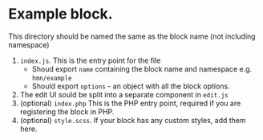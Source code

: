 # Example block.

This directory should be named the same as the block name (not including namespace)

1. `index.js`. This is the entry point for the file
	* Shoud export `name` containing the block name and namespace e.g. `hmn/example`
	* Should export `options` - an object with all the block options.
2. The edit UI sould be split into a separate component in `edit.js`
3. (optional) `index.php` This is the PHP entry point, required if you are registering the block in PHP.
4. (optional) `style.scss`. If your block has any custom styles, add them here.
